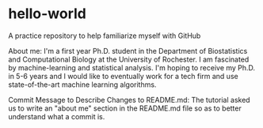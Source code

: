 # hello-world
A practice repository to help familiarize myself with GitHub

About me:
I'm a first year Ph.D. student in the Department of Biostatistics and Computational Biology
at the University of Rochester. I am fascinated by machine-learning and statistical analysis.
I'm hoping to receive my Ph.D. in 5-6 years and I would like to eventually work for a tech
firm and use state-of-the-art machine learning algorithms.

Commit Message to Describe Changes to README.md:
The tutorial asked us to write an "about me" section in the README.md file so as to better
understand what a commit is.
